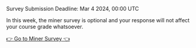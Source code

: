Survey Submission Deadline: Mar 4 2024, 00:00 UTC

In this week, the miner survey is optional and your response will not affect your course grade whatsoever.

[👉 Go to Miner Survey 👈](https://forms.gle/wrBJfEJWxZCHZPnY7)


